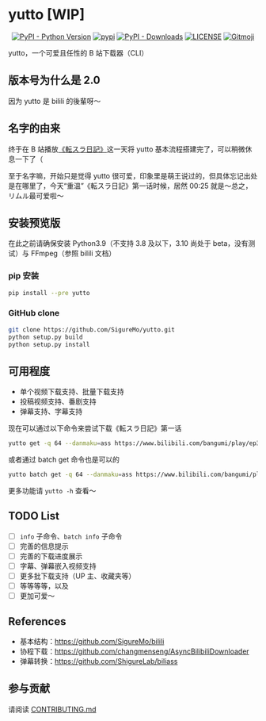 # yutto [WIP]

<p align="center">
   <a href="https://python.org/" target="_blank"><img alt="PyPI - Python Version" src="https://img.shields.io/pypi/pyversions/yutto?logo=python&style=flat-square"></a>
   <a href="https://pypi.org/project/yutto/" target="_blank"><img src="https://img.shields.io/pypi/v/yutto?style=flat-square" alt="pypi"></a>
   <a href="https://pypi.org/project/yutto/" target="_blank"><img alt="PyPI - Downloads" src="https://img.shields.io/pypi/dm/yutto?style=flat-square"></a>
   <a href="LICENSE"><img alt="LICENSE" src="https://img.shields.io/github/license/SigureMo/yutto?style=flat-square"></a>
   <a href="https://gitmoji.carloscuesta.me"><img src="https://img.shields.io/badge/gitmoji-%20😜%20😍-FFDD67?style=flat-square" alt="Gitmoji"></a>
</p>

yutto，一个可爱且任性的 B 站下载器（CLI）

## 版本号为什么是 2.0

因为 yutto 是 bilili 的後輩呀～

## 名字的由来

终于在 B 站播放[《転スラ日記》](https://www.bilibili.com/bangumi/play/ep395211)这一天将 yutto 基本流程搭建完了，可以稍微休息一下了（

至于名字嘛，开始只是觉得 yutto 很可爱，印象里是萌王说过的，但具体忘记出处是在哪里了，今天“重温”《転スラ日記》第一话时候，居然 00:25 就是～总之，リムル最可爱啦〜

## 安装预览版

在此之前请确保安装 Python3.9（不支持 3.8 及以下，3.10 尚处于 beta，没有测试）与 FFmpeg（参照 bilili 文档）

### pip 安装

```bash
pip install --pre yutto
```

### GitHub clone

```bash
git clone https://github.com/SigureMo/yutto.git
python setup.py build
python setup.py install
```

## 可用程度

-  单个视频下载支持、批量下载支持
-  投稿视频支持、番剧支持
-  弹幕支持、字幕支持

现在可以通过以下命令来尝试下载《転スラ日記》第一话

```bash
yutto get -q 64 --danmaku=ass https://www.bilibili.com/bangumi/play/ep395211
```

或者通过 batch get 命令也是可以的

```bash
yutto batch get -q 64 --danmaku=ass https://www.bilibili.com/bangumi/play/ep395211 -p 1
```

更多功能请 `yutto -h` 查看～

## TODO List

-  [ ] `info` 子命令、`batch info` 子命令
-  [ ] 完善的信息提示
-  [ ] 完善的下载进度展示
-  [ ] 字幕、弹幕嵌入视频支持
-  [ ] 更多批下载支持（UP 主、收藏夹等）
-  [ ] 等等等等，以及
-  [ ] 更加可爱～

## References

-  基本结构：<https://github.com/SigureMo/bilili>
-  协程下载：<https://github.com/changmenseng/AsyncBilibiliDownloader>
-  弹幕转换：<https://github.com/ShigureLab/biliass>

## 参与贡献

请阅读 [CONTRIBUTING.md](CONTRIBUTING.md)
